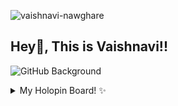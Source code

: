 <p align="left"> <img src="https://komarev.com/ghpvc/?username=vaishnavi-nawghare" alt="vaishnavi-nawghare" /> </p> 
 
## Hey👋,  This is Vaishnavi!!

![GitHub Background](src/vaishnavi-matrix.gif)

 <!----
## Aspiring App Developer 🎓

## ⚙️ My Techstack 

- _Flutter, Dart, Python, C, HTML, CSS, Javascript_

## ⚒️ Tools 

- _Canva, Adobe Illustrator, Figma, Adobe Photoshop suit, etc.._

---->


<details>
<summary> My Holopin Board! ✨ </summary>

[![@thisisshnavi's Holopin board](https://holopin.me/thisisshnavi)](https://holopin.io/@thisisshnavi)

</details>
